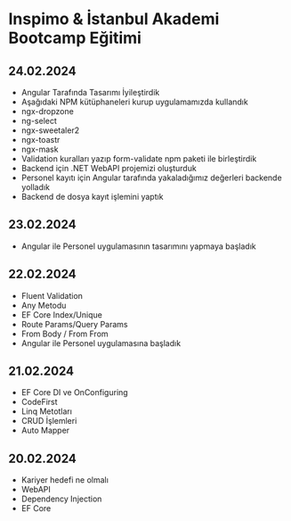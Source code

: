 # Inspimo & İstanbul Akademi Bootcamp Eğitimi

## 24.02.2024
- Angular Tarafında Tasarımı İyileştirdik
- Aşağıdaki NPM kütüphaneleri kurup uygulamamızda kullandık
- ngx-dropzone
- ng-select 
- ngx-sweetaler2
- ngx-toastr
- ngx-mask
- Validation kuralları yazıp form-validate npm paketi ile birleştirdik
- Backend için .NET WebAPI projemizi oluşturduk
- Personel kayıtı için Angular tarafında yakaladığımız değerleri backende yolladık
- Backend de dosya kayıt işlemini yaptık

## 23.02.2024
- Angular ile Personel uygulamasının tasarımını yapmaya başladık

## 22.02.2024
- Fluent Validation
- Any Metodu
- EF Core Index/Unique
- Route Params/Query Params
- From Body / From From
- Angular ile Personel uygulamasına başladık

## 21.02.2024
- EF Core DI ve OnConfiguring
- CodeFirst
- Linq Metotları
- CRUD İşlemleri
- Auto Mapper

## 20.02.2024
- Kariyer hedefi ne olmalı
- WebAPI
- Dependency Injection
- EF Core
